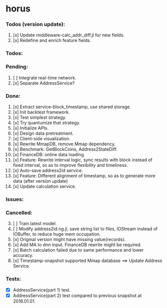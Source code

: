 # horus

### Todos (version update):
1. [x] Update middleware-calc_addr_diff.jl for new fields.
3. [x] Redefine and enrich feature fields.

### Todos:

### Pending:
1. [ ] Integrate real-time network.
11. [x] Separate AddressService?

### Done:
1. [x] Extract service-block_timestamp, use shared storage.
1. [x] Init backtest framework.
3. [x] Test simplest strategy.
5. [x] Try quantumize that strategy.
15. [x] Initialize APIs.
3. [x] Design data pretreatment.
3. [x] Client-side visualization.
1. [x] Rewrite MmapDB, remove Mmap dependency.
1. [x] Benchmark: GetBlockCoins, Address2StateDiff.
5. [x] FinanceDB: online data loading.
5. [x] Feature: Rewrite interval logic, sync results with block instead of fixed interval, so as to improve flexibility and timeliness.
5. [x] Auto-save address2id service.
7. [x] Feature: Different alignment of timestamp, so as to generate more data (after version update)
1. [x] Update calculation service.

### Issues:

### Cancelled:
3. [ ] Train latest model.
5. [ ] Modify address2id.ng.jl, save string list to files, IOStream instead of IOBuffer, to reduce huge mem occupation.
7. [x] Original version might have missing value(records).
9. [x] Add MA to dnn input. FinanceDB rewrite might be required.
5. [x] Batch calculation failed due to same performance and lower accuracy.
3. [x] Timestamp-snapshot supported Mmap database ==> Update Address Service.

### Tests:
- [x] AddressService(part 1) test.
- [x] AddressService(part 2) test compared to previous snapshot at 2018.01.01.
